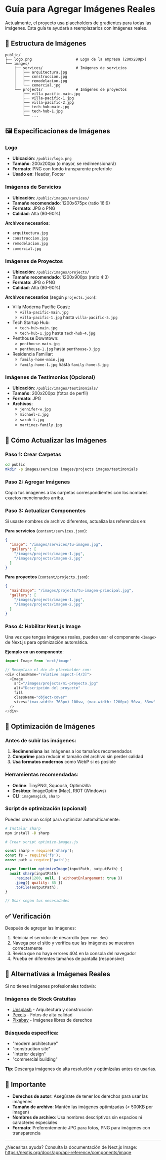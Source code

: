 # Guía para Agregar Imágenes Reales

Actualmente, el proyecto usa placeholders de gradientes para todas las imágenes. Esta guía te ayudará a reemplazarlos con imágenes reales.

## 📁 Estructura de Imágenes

```
public/
├── logo.png                    # Logo de la empresa (200x200px)
└── images/
    ├── services/               # Imágenes de servicios
    │   ├── arquitectura.jpg
    │   ├── construccion.jpg
    │   ├── remodelacion.jpg
    │   └── comercial.jpg
    └── projects/               # Imágenes de proyectos
        ├── villa-pacific-main.jpg
        ├── villa-pacific-1.jpg
        ├── villa-pacific-2.jpg
        ├── tech-hub-main.jpg
        ├── tech-hub-1.jpg
        └── ...
```

## 🖼️ Especificaciones de Imágenes

### Logo
- **Ubicación**: `/public/logo.png`
- **Tamaño**: 200x200px (o mayor, se redimensionará)
- **Formato**: PNG con fondo transparente preferible
- **Usado en**: Header, Footer

### Imágenes de Servicios
- **Ubicación**: `/public/images/services/`
- **Tamaño recomendado**: 1200x675px (ratio 16:9)
- **Formato**: JPG o PNG
- **Calidad**: Alta (80-90%)

**Archivos necesarios:**
- `arquitectura.jpg`
- `construccion.jpg`
- `remodelacion.jpg`
- `comercial.jpg`

### Imágenes de Proyectos
- **Ubicación**: `/public/images/projects/`
- **Tamaño recomendado**: 1200x900px (ratio 4:3)
- **Formato**: JPG o PNG
- **Calidad**: Alta (80-90%)

**Archivos necesarios** (según `projects.json`):
- Villa Moderna Pacific Coast:
  - `villa-pacific-main.jpg`
  - `villa-pacific-1.jpg` hasta `villa-pacific-5.jpg`
- Tech Startup Hub:
  - `tech-hub-main.jpg`
  - `tech-hub-1.jpg` hasta `tech-hub-4.jpg`
- Penthouse Downtown:
  - `penthouse-main.jpg`
  - `penthouse-1.jpg` hasta `penthouse-3.jpg`
- Residencia Familiar:
  - `family-home-main.jpg`
  - `family-home-1.jpg` hasta `family-home-3.jpg`

### Imágenes de Testimonios (Opcional)
- **Ubicación**: `/public/images/testimonials/`
- **Tamaño**: 200x200px (fotos de perfil)
- **Formato**: JPG
- **Archivos**: 
  - `jennifer-w.jpg`
  - `michael-c.jpg`
  - `sarah-t.jpg`
  - `martinez-family.jpg`

## 🔄 Cómo Actualizar las Imágenes

### Paso 1: Crear Carpetas
```bash
cd public
mkdir -p images/services images/projects images/testimonials
```

### Paso 2: Agregar Imágenes
Copia tus imágenes a las carpetas correspondientes con los nombres exactos mencionados arriba.

### Paso 3: Actualizar Componentes

Si usaste nombres de archivo diferentes, actualiza las referencias en:

**Para servicios** (`content/services.json`):
```json
{
  "image": "/images/services/tu-imagen.jpg",
  "gallery": [
    "/images/projects/imagen-1.jpg",
    "/images/projects/imagen-2.jpg"
  ]
}
```

**Para proyectos** (`content/projects.json`):
```json
{
  "mainImage": "/images/projects/tu-imagen-principal.jpg",
  "gallery": [
    "/images/projects/imagen-1.jpg",
    "/images/projects/imagen-2.jpg"
  ]
}
```

### Paso 4: Habilitar Next.js Image

Una vez que tengas imágenes reales, puedes usar el componente `<Image>` de Next.js para optimización automática.

**Ejemplo en un componente**:

```typescript
import Image from 'next/image'

// Reemplaza el div de placeholder con:
<div className="relative aspect-[4/3]">
  <Image
    src="/images/projects/mi-proyecto.jpg"
    alt="Descripción del proyecto"
    fill
    className="object-cover"
    sizes="(max-width: 768px) 100vw, (max-width: 1200px) 50vw, 33vw"
  />
</div>
```

## 📝 Optimización de Imágenes

### Antes de subir las imágenes:

1. **Redimensiona** las imágenes a los tamaños recomendados
2. **Comprime** para reducir el tamaño del archivo sin perder calidad
3. **Usa formatos modernos** como WebP si es posible

### Herramientas recomendadas:
- **Online**: TinyPNG, Squoosh, Optimizilla
- **Desktop**: ImageOptim (Mac), RIOT (Windows)
- **CLI**: `imagemagick`, `sharp`

### Script de optimización (opcional)

Puedes crear un script para optimizar automáticamente:

```bash
# Instalar sharp
npm install -D sharp

# Crear script optimize-images.js
```

```javascript
const sharp = require('sharp');
const fs = require('fs');
const path = require('path');

async function optimizeImage(inputPath, outputPath) {
  await sharp(inputPath)
    .resize(1200, null, { withoutEnlargement: true })
    .jpeg({ quality: 85 })
    .toFile(outputPath);
}

// Usar según tus necesidades
```

## ✅ Verificación

Después de agregar las imágenes:

1. Reinicia el servidor de desarrollo (`npm run dev`)
2. Navega por el sitio y verifica que las imágenes se muestren correctamente
3. Revisa que no haya errores 404 en la consola del navegador
4. Prueba en diferentes tamaños de pantalla (responsive)

## 🎨 Alternativas a Imágenes Reales

Si no tienes imágenes profesionales todavía:

### Imágenes de Stock Gratuitas
- [Unsplash](https://unsplash.com) - Arquitectura y construcción
- [Pexels](https://pexels.com) - Fotos de alta calidad
- [Pixabay](https://pixabay.com) - Imágenes libres de derechos

### Búsqueda específica:
- "modern architecture"
- "construction site"
- "interior design"
- "commercial building"

**Tip**: Descarga imágenes de alta resolución y optimízalas antes de usarlas.

## 🚨 Importante

- **Derechos de autor**: Asegúrate de tener los derechos para usar las imágenes
- **Tamaño de archivo**: Mantén las imágenes optimizadas (< 500KB por imagen)
- **Nombres de archivo**: Usa nombres descriptivos sin espacios ni caracteres especiales
- **Formato**: Preferentemente JPG para fotos, PNG para imágenes con transparencia

---

¿Necesitas ayuda? Consulta la documentación de Next.js Image: https://nextjs.org/docs/app/api-reference/components/image



